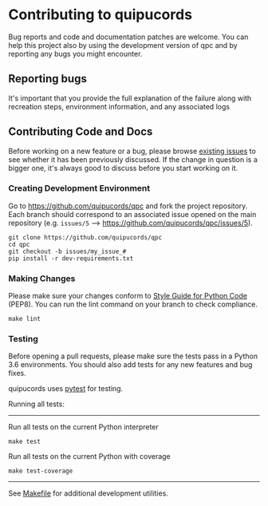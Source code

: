 # Contributing to quipucords

Bug reports and code and documentation patches are welcome. You can
help this project also by using the development version of qpc
and by reporting any bugs you might encounter.

## Reporting bugs
It's important that you provide the full explanation of the failure along
with recreation steps, environment information, and any associated logs


## Contributing Code and Docs
Before working on a new feature or a bug, please browse [existing issues](https://github.com/quipucords/qpc/issues?state=open)
to see whether it has been previously discussed. If the change in question
is a bigger one, it's always good to discuss before you start working on
it.


### Creating Development Environment

Go to https://github.com/quipucords/qpc and fork the project repository. Each
branch should correspond to an associated issue opened on the main repository
(e.g. `issues/5` --> https://github.com/quipucords/qpc/issues/5).


```
git clone https://github.com/quipucords/qpc
cd qpc
git checkout -b issues/my_issue_#
pip install -r dev-requirements.txt
```

### Making Changes
Please make sure your changes conform to [Style Guide for Python Code](http://python.org/dev/peps/pep-0008/) (PEP8).
You can run the lint command on your branch to check compliance.
```
make lint
```

### Testing
Before opening a pull requests, please make sure the tests pass
in a Python 3.6 environments.
You should also add tests for any new features and bug fixes.

quipucords uses [pytest](http://pytest.org/) for testing.


Running all tests:
******************
Run all tests on the current Python interpreter
```
make test
```
Run all tests on the current Python with coverage
```
make test-coverage
```

-----

See [Makefile](https://github.com/quipucords/qpc/blob/master/Makefile) for additional development utilities.

